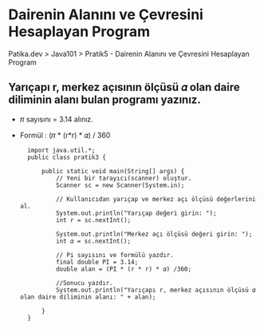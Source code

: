 # Dairenin Alanını ve Çevresini Hesaplayan Program
Patika.dev > Java101 > Pratik5 - Dairenin Alanını ve Çevresini Hesaplayan Program

## Yarıçapı r, merkez açısının ölçüsü 𝛼 olan daire diliminin alanı bulan programı yazınız.

- 𝜋 sayısını = 3.14 alınız.
- Formül : (𝜋 * (r*r) * 𝛼) / 360

		import java.util.*;
		public class pratik3 {

			public static void main(String[] args) {
				// Yeni bir tarayıcı(scanner) oluştur.
				Scanner sc = new Scanner(System.in);
		
				// Kullanıcıdan yarıçap ve merkez açı ölçüsü değerlerini al. 
				System.out.println("Yarıçap değeri girin: ");
				int r = sc.nextInt();
		
				System.out.println("Merkez açı ölçüsü değeri girin: ");
				int 𝛼 = sc.nextInt();
		
				// Pi sayısını ve formülü yazdır.
				final double PI = 3.14;
				double alan = (PI * (r * r) * 𝛼) /360;
		
				//Sonucu yazdır.
				System.out.println("Yarıçapı r, merkez açısının ölçüsü 𝛼 olan daire diliminin alanı: " + alan);
		
			}
		}
